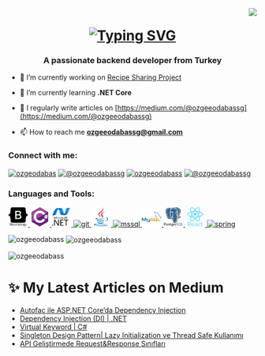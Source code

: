 <img align="right" src="https://visitor-badge.laobi.icu/badge?page_id=ozgeeodabass.ozgeeodabass"/>
 
 <h1 align="center">
<a href="https://git.io/typing-svg"><img src="https://readme-typing-svg.demolab.com?font=Fira+Code&weight=500&size=30&duration=4000&pause=1000&color=DA0000&center=true&vCenter=true&random=false&width=435&lines=Hi%2C+I'm+%C3%96zge+Odaba%C5%9F!" alt="Typing SVG" /></a>
 </h1>
 

<h3 align="center">A passionate backend developer from Turkey</h3>

- 🔭 I’m currently working on [Recipe Sharing Project](https://github.com/ozgeeodabass/EatIt)

- 🌱 I’m currently learning **.NET Core**

- 📝 I regularly write articles on [https://medium.com/@ozgeeodabassg](https://medium.com/@ozgeeodabassg)

- 📫 How to reach me **ozgeeodabassg@gmail.com**

<h3 align="left">Connect with me:</h3>
<p align="left">
<a href="https://linkedin.com/in/ozgeodabas" target="blank"><img align="center" src="https://raw.githubusercontent.com/rahuldkjain/github-profile-readme-generator/master/src/images/icons/Social/linked-in-alt.svg" alt="ozgeodabas" height="30" width="40" /></a>
<a href="https://medium.com/@ozgeeodabassg" target="blank"><img align="center" src="https://raw.githubusercontent.com/rahuldkjain/github-profile-readme-generator/master/src/images/icons/Social/medium.svg" alt="@ozgeeodabassg" height="30" width="40" /></a>
<a href="https://www.leetcode.com/ozgeeodabass" target="blank"><img align="center" src="https://raw.githubusercontent.com/rahuldkjain/github-profile-readme-generator/master/src/images/icons/Social/leet-code.svg" alt="ozgeeodabass" height="30" width="40" /></a>
<a href="https://www.hackerearth.com/@ozgeeodabassg" target="blank"><img align="center" src="https://raw.githubusercontent.com/rahuldkjain/github-profile-readme-generator/master/src/images/icons/Social/hackerearth.svg" alt="@ozgeeodabassg" height="30" width="40" /></a>
</p>

<h3 align="left">Languages and Tools:</h3>
<p align="left"> <a href="https://getbootstrap.com" target="_blank" rel="noreferrer"> <img src="https://raw.githubusercontent.com/devicons/devicon/master/icons/bootstrap/bootstrap-plain-wordmark.svg" alt="bootstrap" width="40" height="40"/> </a> <a href="https://www.w3schools.com/cs/" target="_blank" rel="noreferrer"> <img src="https://raw.githubusercontent.com/devicons/devicon/master/icons/csharp/csharp-original.svg" alt="csharp" width="40" height="40"/> </a> <a href="https://dotnet.microsoft.com/" target="_blank" rel="noreferrer"> <img src="https://raw.githubusercontent.com/devicons/devicon/master/icons/dot-net/dot-net-original-wordmark.svg" alt="dotnet" width="40" height="40"/> </a> <a href="https://git-scm.com/" target="_blank" rel="noreferrer"> <img src="https://www.vectorlogo.zone/logos/git-scm/git-scm-icon.svg" alt="git" width="40" height="40"/> </a> <a href="https://www.java.com" target="_blank" rel="noreferrer"> <img src="https://raw.githubusercontent.com/devicons/devicon/master/icons/java/java-original.svg" alt="java" width="40" height="40"/> </a> <a href="https://www.microsoft.com/en-us/sql-server" target="_blank" rel="noreferrer"> <img src="https://www.svgrepo.com/show/303229/microsoft-sql-server-logo.svg" alt="mssql" width="40" height="40"/> </a> <a href="https://www.mysql.com/" target="_blank" rel="noreferrer"> <img src="https://raw.githubusercontent.com/devicons/devicon/master/icons/mysql/mysql-original-wordmark.svg" alt="mysql" width="40" height="40"/> </a> <a href="https://www.postgresql.org" target="_blank" rel="noreferrer"> <img src="https://raw.githubusercontent.com/devicons/devicon/master/icons/postgresql/postgresql-original-wordmark.svg" alt="postgresql" width="40" height="40"/> </a> <a href="https://reactjs.org/" target="_blank" rel="noreferrer"> <img src="https://raw.githubusercontent.com/devicons/devicon/master/icons/react/react-original-wordmark.svg" alt="react" width="40" height="40"/> </a> <a href="https://spring.io/" target="_blank" rel="noreferrer"> <img src="https://www.vectorlogo.zone/logos/springio/springio-icon.svg" alt="spring" width="40" height="40"/> </a> </p>

<p><img align="left" src="https://github-readme-stats.vercel.app/api/top-langs?username=ozgeeodabass&show_icons=true&locale=en&layout=compact" alt="ozgeeodabass" /></p>

<p>&nbsp;<img align="center" src="https://github-readme-stats.vercel.app/api?username=ozgeeodabass&show_icons=true&locale=en" alt="ozgeeodabass" /></p>

<p><img align="center" src="https://github-readme-streak-stats.herokuapp.com/?user=ozgeeodabass&" alt="ozgeeodabass" /></p>


 # ✨ My Latest Articles on Medium 
<!-- BLOG-POST-LIST:START -->
- [Autofac ile ASP.NET Core’da Dependency Injection](https://ozgeeodabassg.medium.com/autofac-ile-asp-net-coreda-dependency-injection-18d9571cbc2d?source=rss-9c41e1cf5f70------2)
- [Dependency Injection &lpar;DI&rpar; | .NET](https://ozgeeodabassg.medium.com/dependency-injection-di-net-f7c848203f2c?source=rss-9c41e1cf5f70------2)
- [Virtual Keyword | C#](https://ozgeeodabassg.medium.com/virtual-keyword-c-8195aa8b7995?source=rss-9c41e1cf5f70------2)
- [Singleton Design Pattern| Lazy Initialization ve Thread Safe Kullanımı](https://ozgeeodabassg.medium.com/singleton-design-pattern-lazy-loading-double-checked-locking-69098c8378f7?source=rss-9c41e1cf5f70------2)
- [API Geliştirmede Request&amp;Response Sınıfları](https://ozgeeodabassg.medium.com/api-geli%C5%9Ftirmede-request-response-s%C4%B1n%C4%B1flar%C4%B1-c25bcce159c9?source=rss-9c41e1cf5f70------2)
<!-- BLOG-POST-LIST:END -->


